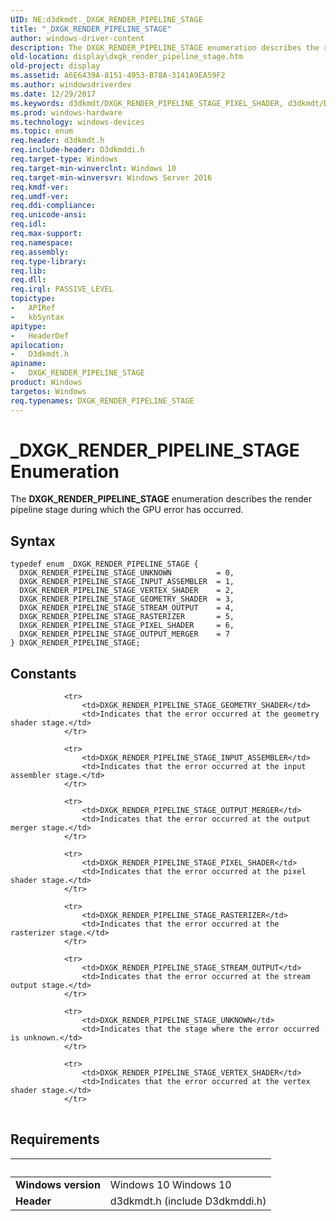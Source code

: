 ```yaml
---
UID: NE:d3dkmdt._DXGK_RENDER_PIPELINE_STAGE
title: "_DXGK_RENDER_PIPELINE_STAGE"
author: windows-driver-content
description: The DXGK_RENDER_PIPELINE_STAGE enumeration describes the render pipeline stage during which the GPU error has occurred.
old-location: display\dxgk_render_pipeline_stage.htm
old-project: display
ms.assetid: A6E6439A-8151-4953-B78A-3141A9EA59F2
ms.author: windowsdriverdev
ms.date: 12/29/2017
ms.keywords: d3dkmdt/DXGK_RENDER_PIPELINE_STAGE_PIXEL_SHADER, d3dkmdt/DXGK_RENDER_PIPELINE_STAGE_GEOMETRY_SHADER, display.dxgk_render_pipeline_stage, DXGK_RENDER_PIPELINE_STAGE_VERTEX_SHADER, DXGK_RENDER_PIPELINE_STAGE_GEOMETRY_SHADER, DXGK_RENDER_PIPELINE_STAGE_INPUT_ASSEMBLER, d3dkmdt/DXGK_RENDER_PIPELINE_STAGE, DXGK_RENDER_PIPELINE_STAGE_OUTPUT_MERGER, d3dkmdt/DXGK_RENDER_PIPELINE_STAGE_OUTPUT_MERGER, d3dkmdt/DXGK_RENDER_PIPELINE_STAGE_STREAM_OUTPUT, DXGK_RENDER_PIPELINE_STAGE_RASTERIZER, d3dkmdt/DXGK_RENDER_PIPELINE_STAGE_INPUT_ASSEMBLER, d3dkmdt/DXGK_RENDER_PIPELINE_STAGE_VERTEX_SHADER, DXGK_RENDER_PIPELINE_STAGE_STREAM_OUTPUT, DXGK_RENDER_PIPELINE_STAGE_UNKNOWN, _DXGK_RENDER_PIPELINE_STAGE, DXGK_RENDER_PIPELINE_STAGE enumeration [Display Devices], DXGK_RENDER_PIPELINE_STAGE_PIXEL_SHADER, d3dkmdt/DXGK_RENDER_PIPELINE_STAGE_UNKNOWN, DXGK_RENDER_PIPELINE_STAGE, d3dkmdt/DXGK_RENDER_PIPELINE_STAGE_RASTERIZER
ms.prod: windows-hardware
ms.technology: windows-devices
ms.topic: enum
req.header: d3dkmdt.h
req.include-header: D3dkmddi.h
req.target-type: Windows
req.target-min-winverclnt: Windows 10
req.target-min-winversvr: Windows Server 2016
req.kmdf-ver: 
req.umdf-ver: 
req.ddi-compliance: 
req.unicode-ansi: 
req.idl: 
req.max-support: 
req.namespace: 
req.assembly: 
req.type-library: 
req.lib: 
req.dll: 
req.irql: PASSIVE_LEVEL
topictype:
-	APIRef
-	kbSyntax
apitype:
-	HeaderDef
apilocation:
-	D3dkmdt.h
apiname:
-	DXGK_RENDER_PIPELINE_STAGE
product: Windows
targetos: Windows
req.typenames: DXGK_RENDER_PIPELINE_STAGE
---
```


# _DXGK_RENDER_PIPELINE_STAGE Enumeration
The <b>DXGK_RENDER_PIPELINE_STAGE</b> enumeration describes the render pipeline stage during which the GPU error has occurred.

## Syntax
````
typedef enum _DXGK_RENDER_PIPELINE_STAGE { 
  DXGK_RENDER_PIPELINE_STAGE_UNKNOWN          = 0,
  DXGK_RENDER_PIPELINE_STAGE_INPUT_ASSEMBLER  = 1,
  DXGK_RENDER_PIPELINE_STAGE_VERTEX_SHADER    = 2,
  DXGK_RENDER_PIPELINE_STAGE_GEOMETRY_SHADER  = 3,
  DXGK_RENDER_PIPELINE_STAGE_STREAM_OUTPUT    = 4,
  DXGK_RENDER_PIPELINE_STAGE_RASTERIZER       = 5,
  DXGK_RENDER_PIPELINE_STAGE_PIXEL_SHADER     = 6,
  DXGK_RENDER_PIPELINE_STAGE_OUTPUT_MERGER    = 7
} DXGK_RENDER_PIPELINE_STAGE;
````

## Constants

<table>
            
                <tr>
                    <td>DXGK_RENDER_PIPELINE_STAGE_GEOMETRY_SHADER</td>
                    <td>Indicates that the error occurred at the geometry shader stage.</td>
                </tr>
            
                <tr>
                    <td>DXGK_RENDER_PIPELINE_STAGE_INPUT_ASSEMBLER</td>
                    <td>Indicates that the error occurred at the input assembler stage.</td>
                </tr>
            
                <tr>
                    <td>DXGK_RENDER_PIPELINE_STAGE_OUTPUT_MERGER</td>
                    <td>Indicates that the error occurred at the output merger stage.</td>
                </tr>
            
                <tr>
                    <td>DXGK_RENDER_PIPELINE_STAGE_PIXEL_SHADER</td>
                    <td>Indicates that the error occurred at the pixel shader stage.</td>
                </tr>
            
                <tr>
                    <td>DXGK_RENDER_PIPELINE_STAGE_RASTERIZER</td>
                    <td>Indicates that the error occurred at the rasterizer stage.</td>
                </tr>
            
                <tr>
                    <td>DXGK_RENDER_PIPELINE_STAGE_STREAM_OUTPUT</td>
                    <td>Indicates that the error occurred at the stream output stage.</td>
                </tr>
            
                <tr>
                    <td>DXGK_RENDER_PIPELINE_STAGE_UNKNOWN</td>
                    <td>Indicates that the stage where the error occurred is unknown.</td>
                </tr>
            
                <tr>
                    <td>DXGK_RENDER_PIPELINE_STAGE_VERTEX_SHADER</td>
                    <td>Indicates that the error occurred at the vertex shader stage.</td>
                </tr>
</table>


## Requirements
| &nbsp; | &nbsp; |
| ---- |:---- |
| **Windows version** | Windows 10 Windows 10 |
| **Header** | d3dkmdt.h (include D3dkmddi.h) |